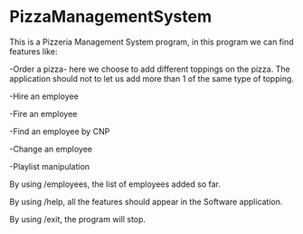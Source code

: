 # PizzaManagementSystem 
This is a Pizzeria Management System program, in this program we can find features like:

-Order a pizza- here we choose to add different toppings on the pizza. The application should not to let us add more than 1 of the same type of topping.

-Hire an employee

-Fire an employee

-Find an employee by CNP

-Change an employee

-Playlist manipulation

By using /employees, the list of employees added so far.

By using /help, all the features should appear in the Software application.

By using /exit, the program will stop.


